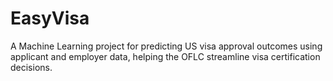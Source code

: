 # EasyVisa
A Machine Learning project for predicting US visa approval outcomes using applicant and employer data, helping the OFLC streamline visa certification decisions.
